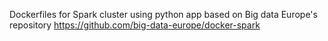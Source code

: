 Dockerfiles for Spark cluster using python app based on Big data Europe's repository
https://github.com/big-data-europe/docker-spark
